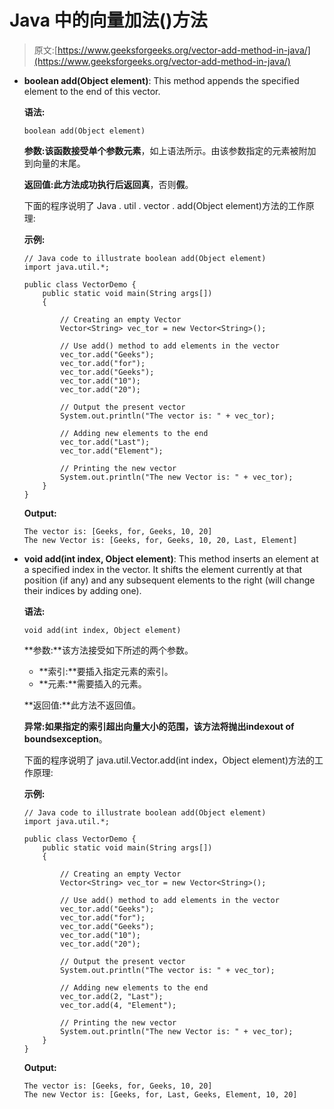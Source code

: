 # Java 中的向量加法()方法

> 原文:[https://www.geeksforgeeks.org/vector-add-method-in-java/](https://www.geeksforgeeks.org/vector-add-method-in-java/)

*   **boolean add(Object element)**: This method appends the specified element to the end of this vector.

    **语法:**

    ```
    boolean add(Object element)
    ```

    **参数:**该函数接受单个参数**元素**，如上语法所示。由该参数指定的元素被附加到向量的末尾。

    **返回值:**此方法成功执行后返回**真**，否则**假**。

    下面的程序说明了 Java . util . vector . add(Object element)方法的工作原理:

    **示例:**

    ```
    // Java code to illustrate boolean add(Object element)
    import java.util.*;

    public class VectorDemo {
        public static void main(String args[])
        {

            // Creating an empty Vector
            Vector<String> vec_tor = new Vector<String>();

            // Use add() method to add elements in the vector
            vec_tor.add("Geeks");
            vec_tor.add("for");
            vec_tor.add("Geeks");
            vec_tor.add("10");
            vec_tor.add("20");

            // Output the present vector
            System.out.println("The vector is: " + vec_tor);

            // Adding new elements to the end
            vec_tor.add("Last");
            vec_tor.add("Element");

            // Printing the new vector
            System.out.println("The new Vector is: " + vec_tor);
        }
    }
    ```

    **Output:**

    ```
    The vector is: [Geeks, for, Geeks, 10, 20]
    The new Vector is: [Geeks, for, Geeks, 10, 20, Last, Element]

    ```

*   **void add(int index, Object element)**: This method inserts an element at a specified index in the vector. It shifts the element currently at that position (if any) and any subsequent elements to the right (will change their indices by adding one).

    **语法:**

    ```
    void add(int index, Object element)
    ```

    **参数:**该方法接受如下所述的两个参数。

    *   **索引:**要插入指定元素的索引。
    *   **元素:**需要插入的元素。

    **返回值:**此方法不返回值。

    **异常:**如果指定的索引超出向量大小的范围，该方法将抛出**indexout of boundsexception**。

    下面的程序说明了 java.util.Vector.add(int index，Object element)方法的工作原理:

    **示例:**

    ```
    // Java code to illustrate boolean add(Object element)
    import java.util.*;

    public class VectorDemo {
        public static void main(String args[])
        {

            // Creating an empty Vector
            Vector<String> vec_tor = new Vector<String>();

            // Use add() method to add elements in the vector
            vec_tor.add("Geeks");
            vec_tor.add("for");
            vec_tor.add("Geeks");
            vec_tor.add("10");
            vec_tor.add("20");

            // Output the present vector
            System.out.println("The vector is: " + vec_tor);

            // Adding new elements to the end
            vec_tor.add(2, "Last");
            vec_tor.add(4, "Element");

            // Printing the new vector
            System.out.println("The new Vector is: " + vec_tor);
        }
    }
    ```

    **Output:**

    ```
    The vector is: [Geeks, for, Geeks, 10, 20]
    The new Vector is: [Geeks, for, Last, Geeks, Element, 10, 20]

    ```